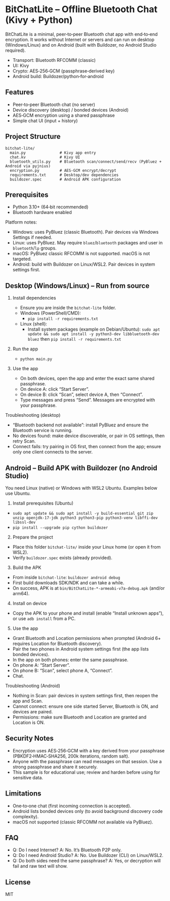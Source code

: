 # BitChatLite – Offline Bluetooth Chat (Kivy + Python)

BitChatLite is a minimal, peer‑to‑peer Bluetooth chat app with end‑to‑end encryption. It works without Internet or servers and can run on desktop (Windows/Linux) and on Android (built with Buildozer, no Android Studio required).

- Transport: Bluetooth RFCOMM (classic)
- UI: Kivy
- Crypto: AES‑256‑GCM (passphrase‑derived key)
- Android build: Buildozer/python‑for‑android


## Features
- Peer‑to‑peer Bluetooth chat (no server)
- Device discovery (desktop) / bonded devices (Android)
- AES‑GCM encryption using a shared passphrase
- Simple chat UI (input + history)


## Project Structure
```
bitchat-lite/
  main.py               # Kivy app entry
  chat.kv               # Kivy UI
  bluetooth_utils.py    # Bluetooth scan/connect/send/recv (PyBluez + Android via pyjnius)
  encryption.py         # AES-GCM encrypt/decrypt
  requirements.txt      # Desktop/dev dependencies
  buildozer.spec        # Android APK configuration
```


## Prerequisites
- Python 3.10+ (64‑bit recommended)
- Bluetooth hardware enabled

Platform notes:
- Windows: uses PyBluez (classic Bluetooth). Pair devices via Windows Settings if needed.
- Linux: uses PyBluez. May require `bluez`/`bluetooth` packages and user in `bluetooth`/`lp` groups.
- macOS: PyBluez classic RFCOMM is not supported. macOS is not targeted.
- Android: build with Buildozer on Linux/WSL2. Pair devices in system settings first.


## Desktop (Windows/Linux) – Run from source
1) Install dependencies
   - Ensure you are inside the `bitchat-lite` folder.
   - Windows (PowerShell/CMD):
     - `pip install -r requirements.txt`
   - Linux (shell):
     - Install system packages (example on Debian/Ubuntu): `sudo apt update && sudo apt install -y python3-dev libbluetooth-dev bluez` then `pip install -r requirements.txt`

2) Run the app
   - `python main.py`

3) Use the app
   - On both devices, open the app and enter the exact same shared passphrase.
   - On device A: click “Start Server”.
   - On device B: click “Scan”, select device A, then “Connect”.
   - Type messages and press “Send”. Messages are encrypted with your passphrase.

Troubleshooting (desktop)
- “Bluetooth backend not available”: install PyBluez and ensure the Bluetooth service is running.
- No devices found: make device discoverable, or pair in OS settings, then retry Scan.
- Connect fails: try pairing in OS first, then connect from the app; ensure only one client connects to the server.


## Android – Build APK with Buildozer (no Android Studio)
You need Linux (native) or Windows with WSL2 Ubuntu. Examples below use Ubuntu.

1) Install prerequisites (Ubuntu)
- `sudo apt update && sudo apt install -y build-essential git zip unzip openjdk-17-jdk python3 python3-pip python3-venv libffi-dev libssl-dev` 
- `pip install --upgrade pip cython buildozer`

2) Prepare the project
- Place this folder `bitchat-lite/` inside your Linux home (or open it from WSL2).
- Verify `buildozer.spec` exists (already provided).

3) Build the APK
- From inside `bitchat-lite`: `buildozer android debug`
- First build downloads SDK/NDK and can take a while.
- On success, APK is at `bin/BitChatLite-*-armeabi-v7a-debug.apk` (and/or arm64).

4) Install on device
- Copy the APK to your phone and install (enable “Install unknown apps”), or use `adb install` from a PC.

5) Use the app
- Grant Bluetooth and Location permissions when prompted (Android 6+ requires Location for Bluetooth discovery).
- Pair the two phones in Android system settings first (the app lists bonded devices).
- In the app on both phones: enter the same passphrase.
- On phone A: “Start Server”.
- On phone B: “Scan”, select phone A, “Connect”.
- Chat.

Troubleshooting (Android)
- Nothing in Scan: pair devices in system settings first, then reopen the app and Scan.
- Cannot connect: ensure one side started Server, Bluetooth is ON, and devices are paired.
- Permissions: make sure Bluetooth and Location are granted and Location is ON.


## Security Notes
- Encryption uses AES‑256‑GCM with a key derived from your passphrase (PBKDF2‑HMAC‑SHA256, 200k iterations, random salt).
- Anyone with the passphrase can read messages on that session. Use a strong passphrase and share it securely.
- This sample is for educational use; review and harden before using for sensitive data.


## Limitations
- One‑to‑one chat (first incoming connection is accepted).
- Android lists bonded devices only (to avoid background discovery code complexity).
- macOS not supported (classic RFCOMM not available via PyBluez).


## FAQ
- Q: Do I need Internet?  A: No. It’s Bluetooth P2P only.
- Q: Do I need Android Studio?  A: No. Use Buildozer (CLI) on Linux/WSL2.
- Q: Do both sides need the same passphrase?  A: Yes, or decryption will fail and raw text will show.


## License

MIT
